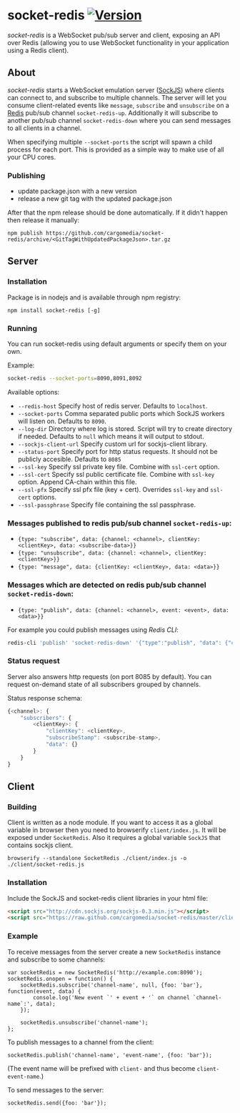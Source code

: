 socket-redis [![Version](https://img.shields.io/npm/v/socket-redis.svg)](https://www.npmjs.com/package/socket-redis)
============
*socket-redis* is a WebSocket pub/sub server and client, exposing an API over Redis
(allowing you to use WebSocket functionality in your application using a Redis client).

About
-----
*socket-redis* starts a WebSocket emulation server ([SockJS](http://sockjs.org/)) where clients can connect to, and subscribe to multiple channels.
The server will let you consume client-related events like `message`, `subscribe` and `unsubscribe` on a [Redis](http://redis.io/) pub/sub channel `socket-redis-up`. Additionally it will subscribe to another pub/sub channel `socket-redis-down` where you can send messages to all clients in a channel.

When specifying multiple `--socket-ports` the script will spawn a child process for each port. This is provided as a simple way to make use of all your CPU cores.

### Publishing
 - update package.json with a new version
 - release a new git tag with the updated package.json

After that the npm release should be done automatically. If it didn't happen then release it manually:
```
npm publish https://github.com/cargomedia/socket-redis/archive/<GitTagWithUpdatedPackageJson>.tar.gz
```


Server
------

### Installation
Package is in nodejs and is available through npm registry:
```
npm install socket-redis [-g]
```


### Running
You can run socket-redis using default arguments or specify them on your own.

Example:
```sh
socket-redis --socket-ports=8090,8091,8092
```

Available options:
- `--redis-host` Specify host of redis server. Defaults to `localhost`.
- `--socket-ports` Comma separated public ports which SockJS workers will listen on. Defaults to `8090`.
- `--log-dir` Directory where log is stored. Script will try to create directory if needed. Defaults to `null` which means it will output to stdout.
- `--sockjs-client-url` Specify custom url for sockjs-client library.
- `--status-port` Specify port for http status requests. It should not be publicly accesible. Defaults to `8085`
- `--ssl-key` Specify ssl private key file. Combine with `ssl-cert` option.
- `--ssl-cert` Specify ssl public certificate file. Combine with `ssl-key` option. Append CA-chain within this file.
- `--ssl-pfx` Specify ssl pfx file (key + cert). Overrides `ssl-key` and `ssl-cert` options.
- `--ssl-passphrase` Specify file containing the ssl passphrase.


### Messages published to redis pub/sub channel `socket-redis-up`:
- `{type: "subscribe", data: {channel: <channel>, clientKey: <clientKey>, data: <subscribe-data>}}`
- `{type: "unsubscribe", data: {channel: <channel>, clientKey: <clientKey>}}`
- `{type: "message", data: {clientKey: <clientKey>, data: <data>}}`

### Messages which are detected on redis pub/sub channel `socket-redis-down`:
- `{type: "publish", data: {channel: <channel>, event: <event>, data: <data>}}`

For example you could publish messages using *Redis CLI*:
```sh
redis-cli 'publish' 'socket-redis-down' '{"type":"publish", "data": {"channel":"<channel>", "event":"<event>", "data":"<data>"}}'
```

### Status request
Server also answers http requests (on port 8085 by default). You can request on-demand state of all subscribers grouped by channels.

Status response schema:

```javascript
{<channel>: {
	"subscribers": {
		<clientKey>: {
			"clientKey": <clientKey>,
			"subscribeStamp": <subscribe-stamp>,
			"data": {}
		}
	}
}
```

Client
------
### Building
Client is written as a node module. If you want to access it as a global variable in browser then you need to browserify `client/index.js`. It will be exposed under `SocketRedis`. Also it requires a global variable `SockJS` that contains sockjs client.
```
browserify --standalone SocketRedis ./client/index.js -o ./client/socket-redis.js
```

### Installation
Include the SockJS and socket-redis client libraries in your html file:
```html
<script src="http://cdn.sockjs.org/sockjs-0.3.min.js"></script>
<script src="https://raw.github.com/cargomedia/socket-redis/master/client/socket-redis.js"></script>
```

### Example
To receive messages from the server create a new `SocketRedis` instance and subscribe to some channels:
```
var socketRedis = new SocketRedis('http://example.com:8090');
socketRedis.onopen = function() {
	socketRedis.subscribe('channel-name', null, {foo: 'bar'}, function(event, data) {
		console.log('New event `' + event + '` on channel `channel-name`:', data);
	});

	socketRedis.unsubscribe('channel-name');
};
```

To publish messages to a channel from the client:
```
socketRedis.publish('channel-name', 'event-name', {foo: 'bar'});
```
(The event name will be prefixed with `client-` and thus become `client-event-name`.)


To send messages to the server:
```
socketRedis.send({foo: 'bar'});
```

